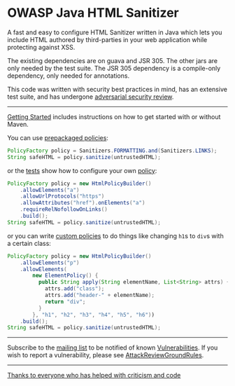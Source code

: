 # OWASP Java HTML Sanitizer 

A fast and easy to configure HTML Sanitizer written in Java which lets
you include HTML authored by third-parties in your web application while
protecting against XSS.

The existing dependencies are on guava and JSR 305.  The other jars
are only needed by the test suite.  The JSR 305 dependency is a
compile-only dependency, only needed for annotations. 

This code was written with security best practices in mind, has an
extensive test suite, and has undergone [adversarial security review](AttackReviewGroundRules).

----

[Getting Started](GettingStarted) includes instructions on how to get started with or without Maven.

You can use [prepackaged policies](http://owasp-java-html-sanitizer.googlecode.com/svn/trunk/distrib/javadoc/org/owasp/html/Sanitizers.html):

```Java
PolicyFactory policy = Sanitizers.FORMATTING.and(Sanitizers.LINKS);
String safeHTML = policy.sanitize(untrustedHTML);
```

or the [tests](http://code.google.com/p/owasp-java-html-sanitizer/source/browse/trunk/src/tests/org/owasp/html/HtmlPolicyBuilderTest.java) show how to configure your own [policy](http://owasp-java-html-sanitizer.googlecode.com/svn/trunk/distrib/javadoc/org/owasp/html/HtmlPolicyBuilder.html):

```Java
PolicyFactory policy = new HtmlPolicyBuilder()
    .allowElements("a")
    .allowUrlProtocols("https")
    .allowAttributes("href").onElements("a")
    .requireRelNofollowOnLinks()
    .build();
String safeHTML = policy.sanitize(untrustedHTML);
```

or you can write [custom policies](http://owasp-java-html-sanitizer.googlecode.com/svn/trunk/distrib/javadoc/org/owasp/html/ElementPolicy.html) to do things like changing `h1`s to `div`s with a certain class:

```Java
PolicyFactory policy = new HtmlPolicyBuilder()
    .allowElements("p")
    .allowElements(
        new ElementPolicy() {
          public String apply(String elementName, List<String> attrs) {
            attrs.add("class");
            attrs.add("header-" + elementName);
            return "div";
          }
        }, "h1", "h2", "h3", "h4", "h5", "h6"))
    .build();
String safeHTML = policy.sanitize(untrustedHTML);
```

----

Subscribe to the [mailing list](http://groups.google.com/group/owasp-java-html-sanitizer-support) to be notified of known [Vulnerabilities](Vulnerabilities).  If you wish to report a vulnerability, please see [AttackReviewGroundRules](AttackReviewGroundRules).

----

[Thanks to everyone who has helped with criticism and code](Credits)
